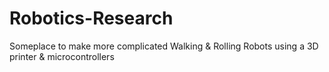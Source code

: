# Robotics-Research
Someplace to make more complicated Walking &amp; Rolling Robots using a 3D printer &amp;  microcontrollers
